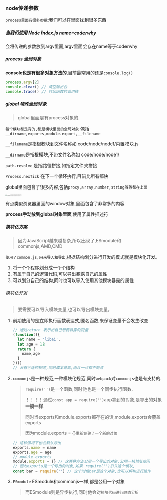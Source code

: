 ### node传递参数

`process里面有很多参数`:我们可以在里面找到很多东西

##### 当我们使用 Node index.js  name=coderwhy

会将传递的参数放到argv里面,argv里面会存在name等于coderwhy

##### process 全局对象

**console也是有很多对象方法的**,目前最常用的还是`console.log()`

```js
process.argv[2]
console.clear() // 清空输出台
console.trace() // 打印函数的调用栈
```

##### global  特殊全局对象

> global里面是有process对象的.

`每个模块都是有的,都是模块里面的全局对象` 包括`__dirname,exports,module.export,__filename`

`__filename`是指根模块到文件名称如     code/node/node1/内置模块.js

`__dirname`是指根模块,不带文件名称如  code/node/node1/

`path.resolve` 是指路径拼接,如指定文件夹拼接

`Process.nexTick` 在下一个循环执行,目前比所有都快

global里面包含了很多内容,包括`proxy,array,number,string等等都在上面`

<img src="/Users/huangruilin/Library/Application Support/typora-user-images/image-20220302200412810.png" alt="image-20220302200412810" style="zoom: 25%;" />

有点类似浏览器里面的window对象,里面包含了非常多的内容

**process手动放到global对象里面**,使用了属性描述符

##### 模块化方案

> 因为JavaScript越来越复杂,所以出现了,ESmodule和commonjs,AMD,CMD

`使用了common.js,用来导入和导出`,根据结构划分进行开发的模式就是模块化开发。

1. 将一个个程序划分成一个个结构
2. 有属于自己的逻辑代码,可以导出暴露自己的属性
3. 可以划分自己的结构,同时也可以导入使用其他模块暴露的属性

###### 模块化开发

> 要需要可以导入模块变量,也可以导出模块变量。

1. 前期使用的是立即执行函数表达式,匿名函数,来保证变量不会发生改变

   ```js
   // 通过return 表示出自己想要暴露的变量
   (function(){
     let name = 'libai',
     let age = 18
     return {
       name,age
     }
   })()
   // 没有合适的规范,同时成本过高,而且一点都不简洁
   ```

2. `commonjs`是一种规范,一种模块化规范,同时`webpack`对`commonjs`也是有支持的.

   > `require('')`是一个函数,同时他也是一个同步执行函数.
   >
   > ！！！！通过`const app = require('')`app拿到的对象,是导出的对象**一模一样**
   >
   > 同时当exports和module.exports都存在的话,module.exports会覆盖exports
   >
   > 因为module.exports = {}`重新创建了一个新的对象`

   ```js 
   // 这种情况下也会默认导出
   exports.name = name
   exports.age = age
   // module.exports
   module.exports = {} // 这两种方法公用一个导出的对象,公用一块地址空间
   // 因为exports是一个导出的对象,如果 require('')引入这个模块,
   const bar = require('') // 这个时候bar是这个对象,也可以解构进行操作 
   ```

3. `ESmodule`  ESmodule和commonjs一样,都是公用一个对象

   > 而ESmodule则是异步执行,同时他会对`模块代码进行静态分析`